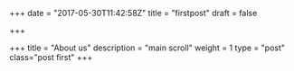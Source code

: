 +++
date = "2017-05-30T11:42:58Z"
title = "firstpost"
draft = false

+++

+++
title = "About us"
description = "main scroll"
weight = 1
type = "post"
class="post first"
+++
